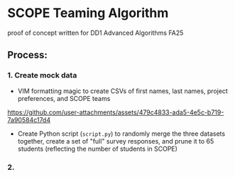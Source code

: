 # SCOPE Teaming Algorithm

proof of concept written for DD1 Advanced Algorithms FA25

## Process:

### 1. Create mock data
* VIM formatting magic to create CSVs of first names, last names, project preferences, and SCOPE teams

https://github.com/user-attachments/assets/479c4833-ada5-4e5c-b719-7a90584c17d4


* Create Python script (`script.py`) to randomly merge the three datasets together, create a set of "full" survey responses, and prune it to 65 students (reflecting the number of students in SCOPE)

### 2. 
